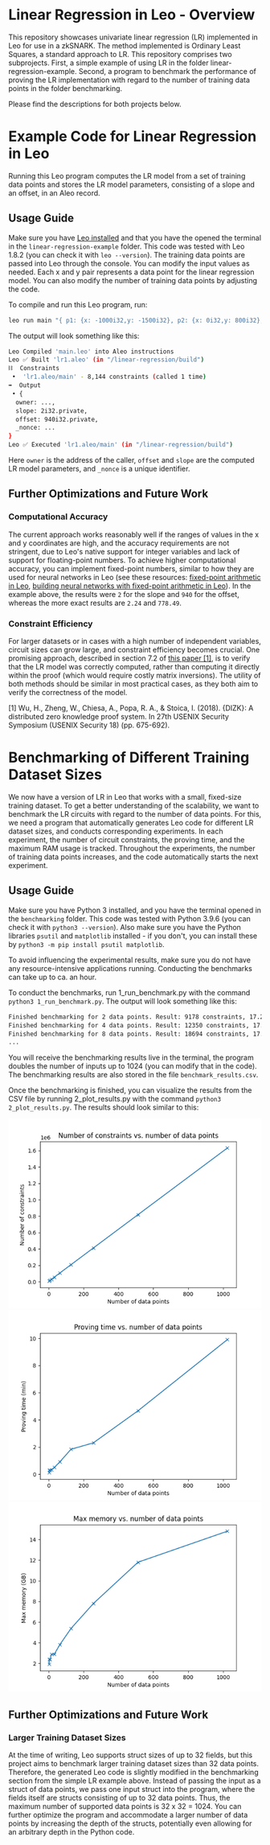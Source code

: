 # Linear Regression in Leo - Overview

This repository showcases univariate linear regression (LR) implemented in Leo for use in a zkSNARK. The method implemented is Ordinary Least Squares, a standard approach to LR. This repository comprises two subprojects. First, a simple example of using LR in the folder linear-regression-example. Second, a program to benchmark the performance of proving the LR implementation with regard to the number of training data points in the folder benchmarking.

Please find the descriptions for both projects below.

# Example Code for Linear Regression in Leo

Running this Leo program computes the LR model from a set of training data points and stores the LR model parameters, consisting of a slope and an offset, in an Aleo record.

## Usage Guide

Make sure you have [Leo installed](https://developer.aleo.org/getting_started/) and that you have the opened the terminal in the `linear-regression-example` folder. This code was tested with Leo 1.8.2 (you can check it with `leo --version`). The training data points are passed into Leo through the console. You can modify the input values as needed. Each x and y pair represents a data point for the linear regression model. You can also modify the number of training data points by adjusting the code.

To compile and run this Leo program, run:
```bash
leo run main "{ p1: {x: -1000i32,y: -1500i32}, p2: {x: 0i32,y: 800i32}, p3: {x: 500i32,y: 2000i32}, p4: {x: 1500i32,y: 4000i32}, p5: {x: 2300i32,y: 6000i32}}"
```
The output will look something like this:

```bash
Leo Compiled 'main.leo' into Aleo instructions
Leo ✅ Built 'lr1.aleo' (in "/linear-regression/build")
⛓  Constraints
 •  'lr1.aleo/main' - 8,144 constraints (called 1 time)
➡️  Output
 • {
  owner: ...,
  slope: 2i32.private,
  offset: 940i32.private,
  _nonce: ...
}
Leo ✅ Executed 'lr1.aleo/main' (in "/linear-regression/build")
```

Here `owner` is the address of the caller, `offset` and `slope` are the computed LR model parameters, and `_nonce` is a unique identifier.

## Further Optimizations and Future Work
### Computational Accuracy
The current approach works reasonably well if the ranges of values in the x and y coordinates are high, and the accuracy requirements are not stringent, due to Leo's native support for integer variables and lack of support for floating-point numbers. To achieve higher computational accuracy, you can implement fixed-point numbers, similar to how they are used for neural networks in Leo (see these resources: [fixed-point arithmetic in Leo](https://www.aleo.org/post/fixed-point-arithmetic-in-the-zksnark-based-programming-language-leo), [building neural networks with fixed-point arithmetic in Leo](https://www.aleo.org/post/neural-network-inference-with-the-zksnark-based-programming-language-leo-using-fixed-point-arithmetic)). In the example above, the results were `2` for the slope and `940` for the offset, whereas the more exact results are `2.24` and `778.49`.

### Constraint Efficiency
For larger datasets or in cases with a high number of independent variables, circuit sizes can grow large, and constraint efficiency becomes crucial. One promising approach, described in section 7.2 of [this paper [1]](https://www.usenix.org/system/files/conference/usenixsecurity18/sec18-wu.pdf), is to verify that the LR model was correctly computed, rather than computing it directly within the proof (which would require costly matrix inversions). The utility of both methods should be similar in most practical cases, as they both aim to verify the correctness of the model.

[1] Wu, H., Zheng, W., Chiesa, A., Popa, R. A., & Stoica, I. (2018). {DIZK}: A distributed zero knowledge proof system. In 27th USENIX Security Symposium (USENIX Security 18) (pp. 675-692).

# Benchmarking of Different Training Dataset Sizes

We now have a version of LR in Leo that works with a small, fixed-size training dataset. To get a better understanding of the scalability, we want to benchmark the LR circuits with regard to the number of data points. For this, we need a program that automatically generates Leo code for different LR dataset sizes, and conducts corresponding experiments. In each experiment, the number of circuit constraints, the proving time, and the maximum RAM usage is tracked. Throughout the experiments, the number of training data points increases, and the code automatically starts the next experiment.

## Usage Guide

Make sure you have Python 3 installed, and you have the terminal opened in the `benchmarking` folder. This code was tested with Python 3.9.6 (you can check it with `python3 --version`). Also make sure you have the Python libraries `psutil` and `matplotlib` installed - if you don't, you can install these by `python3 -m pip install psutil matplotlib`.

To avoid influencing the experimental results, make sure you do not have any resource-intensive applications running. Conducting the benchmarks can take up to ca. an hour.

To conduct the benchmarks, run 1_run_benchmark.py with the command `python3 1_run_benchmark.py`.
The output will look something like this:

```bash
Finished benchmarking for 2 data points. Result: 9178 constraints, 17.225887060165405 runtime, 1.83026123046875 GB max memory
Finished benchmarking for 4 data points. Result: 12350 constraints, 17.65558886528015 runtime, 2.414520263671875 GB max memory
Finished benchmarking for 8 data points. Result: 18694 constraints, 17.775144815444946 runtime, 2.5152587890625 GB max memory
...
```

You will receive the benchmarking results live in the terminal, the program doubles the number of inputs up to 1024 (you can modify that in the code). The benchmarking results are also stored in the file `benchmark_results.csv`.

Once the benchmarking is finished, you can visualize the results from the CSV file by running 2_plot_results.py with the command `python3 2_plot_results.py`. The results should look similar to this:

![Number of constraints vs. number of data points](benchmarking/plot_constraints_vs_data_points.png?raw=true "Constraint scalability")
![Proving time vs. number of data points](benchmarking/plot_proving_time_vs_data_points.png?raw=true "Proving time scalability")
![Max memory vs. number of data points](benchmarking/plot_max_memory_vs_data_points.png?raw=true "Maximum memory consumption scalability")

## Further Optimizations and Future Work
### Larger Training Dataset Sizes
At the time of writing, Leo supports struct sizes of up to 32 fields, but this project aims to benchmark larger training dataset sizes than 32 data points. Therefore, the generated Leo code is slightly modified in the benchmarking section from the simple LR example above. Instead of passing the input as a struct of data points, we pass one input struct into the program, where the fields itself are structs consisting of up to 32 data points. Thus, the maximum number of supported data points is 32 x 32 = 1024. You can further optimize the program and accommodate a larger number of data points by increasing the depth of the structs, potentially even allowing for an arbitrary depth in the Python code.